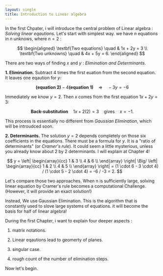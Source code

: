 ```yaml
---
layout: single
title: Introduction to Linear algebra 
---
```



In the first Chpater, i will  introduce the central problem of Linear algebra : *Solving linear eqautions.* 
Let's start with simplest way. we have $n$ equations in $n$ unknows, where $n = 2$ : 

$$
\begin{aligned}
\textbf{Two equations} \quad & 1x + 2y = 3 \\
\textbf{Two unknowns} \quad & 4x + 5y = 6.
\end{aligned}
$$

There are two ways of finding $x$ and $y$ : *Elimination and Determinants.* 

**1. Elimination.** Subtract 4 times the first euation from the second equation. It leaves one eqaution for $y$:


$$
\textbf{(equation 2)} - 4\textbf{(equation 1)} \quad \Rightarrow \quad -3y = -6
$$

Immediately we know $y=2$. Then $x$ comes from the first equation $1x + 2y = 3$:


$$
\textbf{Back-substitution} \quad 1x + 2(2) = 3 \quad \text{gives} \quad x = -1.
$$


This process is essentially no different from *Gaussian Elimination*, which will be introudced soon.  

**2. Determinants.** The solution $y=2$ depends completely on those six coefficients in the equations. There must be a formula for $y$. It is a "ratio of determinants" (or *Cramer's rule*). It could seem a little mysterious, unless you already know about 2 by 2 determinants. I will explain at Chapter 4!

$$
y = 
\left| 
\begin{array}{cc}
1 & 3 \\
4 & 6 \\
\end{array}
\right|
\Big/
\left| 
\begin{array}{cc}
1 & 2 \\
4 & 5 \\
\end{array}
\right|
= (1 \cdot 6 - 3 \cdot 4) / (1 \cdot 5 - 2 \cdot 4) 
= -6 / -3 = 2.
$$


Let's compare those two approaches. 
When n is sufficiently large, solving linear equation by Cramer's rule becomes a computational Challenge. (However, it will provide an exact solution!) 

Instead, We use Gaussian Elimination. This is the algorithm that is constantly used to slove large systems of equations. it will become the basis for half of linear algebra! 


During the first Chapter, i want to explain four deeper aspects : 

1. matrix notations. 

2. Linear eqautions lead to geomerty of planes. 

3. singular case. 

4. rough count of the number of elimination steps. 
 
Now let's begin. 
